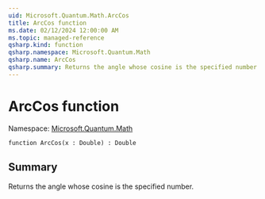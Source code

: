 ```yaml
---
uid: Microsoft.Quantum.Math.ArcCos
title: ArcCos function
ms.date: 02/12/2024 12:00:00 AM
ms.topic: managed-reference
qsharp.kind: function
qsharp.namespace: Microsoft.Quantum.Math
qsharp.name: ArcCos
qsharp.summary: Returns the angle whose cosine is the specified number.
---
```


# ArcCos function

Namespace: [Microsoft.Quantum.Math](xref:Microsoft.Quantum.Math)

```qsharp
function ArcCos(x : Double) : Double
```

## Summary
Returns the angle whose cosine is the specified number.
